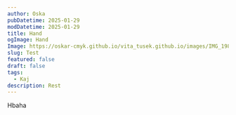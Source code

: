 ```yaml
---
author: Oska
pubDatetime: 2025-01-29
modDatetime: 2025-01-29
title: Hand
ogImage: Hand
Image: https://oskar-cmyk.github.io/vita_tusek.github.io/images/IMG_1985.jpeg
slug: Test
featured: false
draft: false
tags:
  - Kaj
description: Rest
---
```

Hbaha